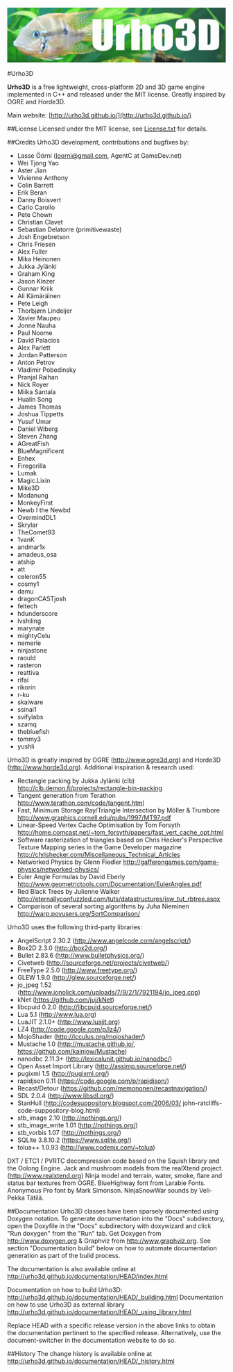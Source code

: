 ![Urho3D logo](https://raw.githubusercontent.com/urho3d/Urho3D/master/bin/Data/Textures/LogoLarge.png)

#Urho3D

**Urho3D** is a free lightweight, cross-platform 2D and 3D game engine implemented in C++ and released under the MIT license. Greatly inspired by OGRE and Horde3D.

Main website: [http://urho3d.github.io/](http://urho3d.github.io/)

##License
Licensed under the MIT license, see [License.txt](https://github.com/urho3d/Urho3D/blob/master/License.txt) for details.

##Credits
Urho3D development, contributions and bugfixes by:
- Lasse Öörni (loorni@gmail.com, AgentC at GameDev.net)
- Wei Tjong Yao
- Aster Jian
- Vivienne Anthony
- Colin Barrett
- Erik Beran
- Danny Boisvert
- Carlo Carollo
- Pete Chown
- Christian Clavet
- Sebastian Delatorre (primitivewaste)
- Josh Engebretson
- Chris Friesen
- Alex Fuller
- Mika Heinonen
- Jukka Jylänki
- Graham King
- Jason Kinzer
- Gunnar Kriik
- Ali Kämäräinen
- Pete Leigh
- Thorbjørn Lindeijer
- Xavier Maupeu
- Jonne Nauha
- Paul Noome
- David Palacios
- Alex Parlett
- Jordan Patterson
- Anton Petrov
- Vladimir Pobedinsky
- Pranjal Raihan
- Nick Royer
- Miika Santala
- Hualin Song
- James Thomas
- Joshua Tippetts
- Yusuf Umar
- Daniel Wiberg
- Steven Zhang
- AGreatFish
- BlueMagnificent
- Enhex
- Firegorilla
- Lumak
- Magic.Lixin
- Mike3D
- Modanung
- MonkeyFirst
- Newb I the Newbd
- OvermindDL1
- Skrylar
- TheComet93
- 1vanK
- andmar1x
- amadeus_osa
- atship
- att
- celeron55
- cosmy1
- damu
- dragonCASTjosh
- feltech
- hdunderscore
- lvshiling
- marynate
- mightyCelu
- nemerle
- ninjastone
- raould
- rasteron
- reattiva
- rifai
- rikorin
- r-ku
- skaiware
- ssinai1
- svifylabs
- szamq
- thebluefish
- tommy3
- yushli

Urho3D is greatly inspired by OGRE (http://www.ogre3d.org) and Horde3D
(http://www.horde3d.org). Additional inspiration & research used:
- Rectangle packing by Jukka Jylänki (clb)
  http://clb.demon.fi/projects/rectangle-bin-packing
- Tangent generation from Terathon
  http://www.terathon.com/code/tangent.html
- Fast, Minimum Storage Ray/Triangle Intersection by Möller & Trumbore
  http://www.graphics.cornell.edu/pubs/1997/MT97.pdf
- Linear-Speed Vertex Cache Optimisation by Tom Forsyth
  http://home.comcast.net/~tom_forsyth/papers/fast_vert_cache_opt.html
- Software rasterization of triangles based on Chris Hecker's
  Perspective Texture Mapping series in the Game Developer magazine
  http://chrishecker.com/Miscellaneous_Technical_Articles
- Networked Physics by Glenn Fiedler
  http://gafferongames.com/game-physics/networked-physics/
- Euler Angle Formulas by David Eberly
  http://www.geometrictools.com/Documentation/EulerAngles.pdf
- Red Black Trees by Julienne Walker
  http://eternallyconfuzzled.com/tuts/datastructures/jsw_tut_rbtree.aspx
- Comparison of several sorting algorithms by Juha Nieminen
  http://warp.povusers.org/SortComparison/

Urho3D uses the following third-party libraries:
- AngelScript 2.30.2 (http://www.angelcode.com/angelscript/)
- Box2D 2.3.0 (http://box2d.org/)
- Bullet 2.83.6 (http://www.bulletphysics.org/)
- Civetweb (http://sourceforge.net/projects/civetweb/)
- FreeType 2.5.0 (http://www.freetype.org/)
- GLEW 1.9.0 (http://glew.sourceforge.net/)
- jo_jpeg 1.52 (http://www.jonolick.com/uploads/7/9/2/1/7921194/jo_jpeg.cpp)
- kNet (https://github.com/juj/kNet)
- libcpuid 0.2.0 (http://libcpuid.sourceforge.net/)
- Lua 5.1 (http://www.lua.org)
- LuaJIT 2.1.0+ (http://www.luajit.org)
- LZ4 (http://code.google.com/p/lz4/)
- MojoShader (http://icculus.org/mojoshader/)
- Mustache 1.0 (http://mustache.github.io/, https://github.com/kainjow/Mustache)
- nanodbc 2.11.3+ (http://lexicalunit.github.io/nanodbc/)
- Open Asset Import Library (http://assimp.sourceforge.net/)
- pugixml 1.5 (http://pugixml.org/)
- rapidjson 0.11 (https://code.google.com/p/rapidjson/)
- Recast/Detour (https://github.com/memononen/recastnavigation/)
- SDL 2.0.4 (http://www.libsdl.org/)
- StanHull (http://codesuppository.blogspot.com/2006/03/
  john-ratcliffs-code-suppository-blog.html)
- stb_image 2.10 (http://nothings.org/)
- stb_image_write 1.01 (http://nothings.org/)
- stb_vorbis 1.07 (http://nothings.org/)
- SQLite 3.8.10.2 (https://www.sqlite.org/)
- tolua++ 1.0.93 (http://www.codenix.com/~tolua)

DXT / ETC1 / PVRTC decompression code based on the Squish library and the Oolong
Engine.
Jack and mushroom models from the realXtend project. (http://www.realxtend.org)
Ninja model and terrain, water, smoke, flare and status bar textures from OGRE.
BlueHighway font from Larabie Fonts.
Anonymous Pro font by Mark Simonson.
NinjaSnowWar sounds by Veli-Pekka Tätilä.

##Documentation
Urho3D classes have been sparsely documented using Doxygen notation. To
generate documentation into the "Docs" subdirectory, open the Doxyfile in the
"Docs" subdirectory with doxywizard and click "Run doxygen" from the "Run" tab.
Get Doxygen from http://www.doxygen.org & Graphviz from http://www.graphviz.org.
See section "Documentation build" below on how to automate documentation
generation as part of the build process.

The documentation is also available online at
  http://urho3d.github.io/documentation/HEAD/index.html

Documentation on how to build Urho3D:
  http://urho3d.github.io/documentation/HEAD/_building.html
Documentation on how to use Urho3D as external library
  http://urho3d.github.io/documentation/HEAD/_using_library.html

Replace HEAD with a specific release version in the above links to obtain the
documentation pertinent to the specified release. Alternatively, use the
document-switcher in the documentation website to do so.

##History
The change history is available online at
  http://urho3d.github.io/documentation/HEAD/_history.html
